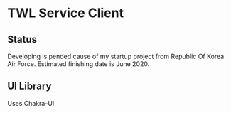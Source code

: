# TWL Service Client

## Status

Developing is pended cause of my startup project from Republic Of Korea Air Force.
Estimated finishing date is June 2020.

## UI Library

Uses Chakra-UI
